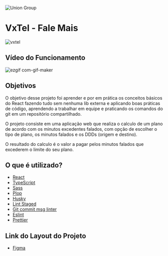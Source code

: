 ![Union Group](https://res.cloudinary.com/dbnq26wqe/image/upload/v1644082143/others/LOGO_GRUPO_4-removebg-preview_k3ptag.png)

# VxTel - Fale Mais

![vxtel](https://user-images.githubusercontent.com/78116908/179250019-e82a38b5-d9fb-4117-8ef8-9d2c7aac2ec6.png)

## Vídeo do Funcionamento

![ezgif com-gif-maker](https://user-images.githubusercontent.com/78116908/179252099-05971e5b-d09b-4651-9f92-a04cf7c72c30.gif)

## Objetivos

O objetivo desse projeto foi aprender e por em prática os conceitos básicos do React fazendo tudo sem nenhuma lib
externa e aplicando boas práticas de código, aprendendo a trabalhar em equipe e praticando os comandos do git em um repositório compartilhado.

O projeto consiste em uma aplicação web que realiza o calculo de um plano de acordo com os minutos excedentes falados, com opção de escolher o tipo de plano, os minutos falados e os DDDs (origem e destino).

O resultado do calculo é o valor a pagar pelos minutos falados que excederem o limite do seu plano.


## O que é utilizado?
- [React](https://pt-br.reactjs.org/)
- [TypeScript](https://www.typescriptlang.org/)
- [Sass](https://sass-lang.com/)
- [Plop](https://github.com/plopjs/plop)
- [Husky](https://typicode.github.io/husky)
- [Lint Staged](https://github.com/okonet/lint-staged)
- [Git commit msg linter](https://github.com/legend80s/commit-msg-linter)
- [Eslint](https://eslint.org/)
- [Prettier](https://prettier.io/)

## Link do Layout do Projeto



- [Figma](<https://www.figma.com/file/yLPhJFFsr73tumdXU7ijaq/VxTel(Public)?node-id=64%3A77>)






